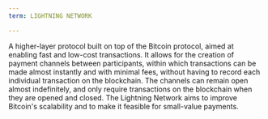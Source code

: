 ```yaml
---
term: LIGHTNING NETWORK

---
```

A higher-layer protocol built on top of the Bitcoin protocol, aimed at enabling fast and low-cost transactions. It allows for the creation of payment channels between participants, within which transactions can be made almost instantly and with minimal fees, without having to record each individual transaction on the blockchain. The channels can remain open almost indefinitely, and only require transactions on the blockchain when they are opened and closed. The Lightning Network aims to improve Bitcoin's scalability and to make it feasible for small-value payments.